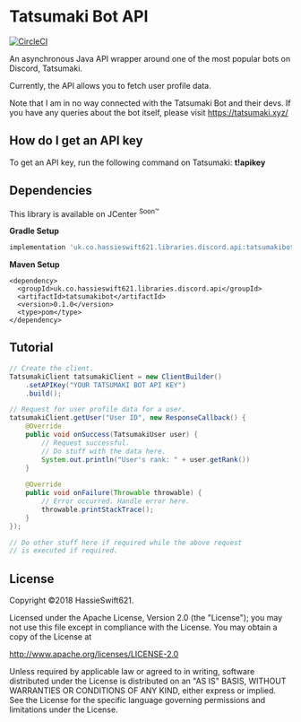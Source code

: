 Tatsumaki Bot API
=================
[![CircleCI](https://circleci.com/gh/hassieswift621/tatsumaki-bot-api.svg?style=svg)](https://circleci.com/gh/hassieswift621/tatsumaki-bot-api)

An asynchronous Java API wrapper around one of the most popular bots on Discord, Tatsumaki.

Currently, the API allows you to fetch user profile data.

Note that I am in no way connected with the Tatsumaki Bot and their devs.
If you have any queries about the bot itself, please visit https://tatsumaki.xyz/

How do I get an API key
-----------------------
To get an API key, run the following command on Tatsumaki: **t!apikey**

Dependencies
------------
This library is available on JCenter <sup>Soon&#8482;</sup>

**Gradle Setup**
```gradle
implementation 'uk.co.hassieswift621.libraries.discord.api:tatsumakibot:0.1.0'
```

**Maven Setup**
```maven
<dependency>
  <groupId>uk.co.hassieswift621.libraries.discord.api</groupId>
  <artifactId>tatsumakibot</artifactId>
  <version>0.1.0</version>
  <type>pom</type>
</dependency>
```

Tutorial
--------
```java
// Create the client.
TatsumakiClient tatsumakiClient = new ClientBuilder()
    .setAPIKey("YOUR TATSUMAKI BOT API KEY")
    .build();

// Request for user profile data for a user.
tatsumakiClient.getUser("User ID", new ResponseCallback() {
    @Override
    public void onSuccess(TatsumakiUser user) {
        // Request successful.
        // Do stuff with the data here.
        System.out.println("User's rank: " + user.getRank())
    }
    
    @Override
    public void onFailure(Throwable throwable) {
        // Error occurred. Handle error here.
        throwable.printStackTrace();
    }
});

// Do other stuff here if required while the above request
// is executed if required.
```

License
-------
Copyright &copy;2018 HassieSwift621.

Licensed under the Apache License, Version 2.0 (the "License");
you may not use this file except in compliance with the License.
You may obtain a copy of the License at

http://www.apache.org/licenses/LICENSE-2.0

Unless required by applicable law or agreed to in writing, software
distributed under the License is distributed on an "AS IS" BASIS,
WITHOUT WARRANTIES OR CONDITIONS OF ANY KIND, either express or implied.
See the License for the specific language governing permissions and
limitations under the License.